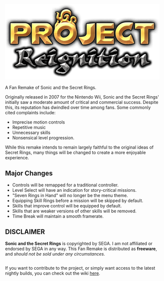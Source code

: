 <h1 align="center"><img src="Project Reignition logo.png" width="512" align="center"></h1>
A Fan Remake of Sonic and the Secret Rings.

Originally released in 2007 for the Nintendo Wii, Sonic and the Secret Rings' initially saw a moderate amount of critical and commercial success. Despite this, its reputation has dwindled over time among fans. Some commonly cited complaints include:
 - Imprecise motion controls
 - Repetitive music
 - Unnecessary skills
 - Nonsensical level progression.

While this remake intends to remain largely faithful to the original ideas of Secret Rings, many things will be changed to create a more enjoyable experience.


<h2>Major Changes</h2>

- Controls will be remapped for a traditional controller.
- Level Select will have an indication for story-critical missions.
- "Seven Rings in Hand" will no longer be the menu theme.
- Equipping Skill Rings before a mission will be skipped by default.
- Skills that improve control will be equipped by default.
- Skills that are weaker versions of other skills will be removed.
- Time Break will maintain a smooth framerate.

<h2>DISCLAIMER</h2>

**Sonic and the Secret Rings** is copyrighted by SEGA. I am not affiliated or endorsed by SEGA in any way.
This Fan Remake is distributed as **freeware**, and *should not be sold under any circumstances.*

<h2> </h2>

If you want to contribute to the project, or simply want access to the latest nightly builds, you can check out the wiki [here](https://project-reignition.gitbook.io/wiki/).
